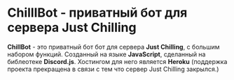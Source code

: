 # ChilllBot - приватный бот для сервера Just Chilling
**ChillBot** - это приватный бот бот для сервера **Just Chilling**, с большим набором функций. Созданный на языке **JavaScript**, сделанный на библеотеке **Discord.js**.
Хостингом для него является **Heroku** (поддержка проекта прекращена в связи с тем что сервер Just Chilling закрылся.)
